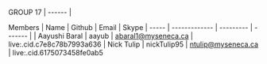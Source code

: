 GROUP 17
| ------ |

Members
| Name  | Github | Email | Skype
| ----- | ------------- | --------- | ------- |
| Aayushi Baral | aayub | abaral1@myseneca.ca | live:.cid.c7e8c78b7993a636
| Nick Tulip | nickTulip95  | ntulip@myseneca.ca | live:.cid.6175073458fe0ab5
